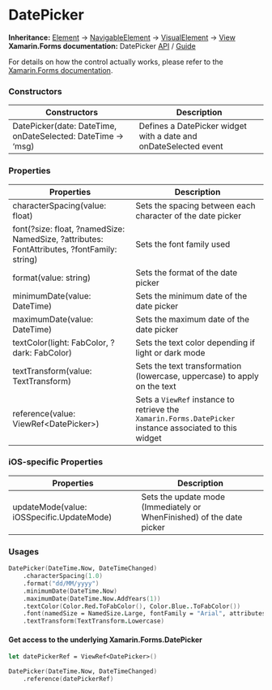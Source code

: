 # DatePicker

**Inheritance:** [Element](https://docs.fabulous.dev/v2/api/controls/element/) -> [NavigableElement](https://docs.fabulous.dev/v2/api/navigable-element/) -> [VisualElement](https://docs.fabulous.dev/v2/api/visual-element/) -> [View](https://docs.fabulous.dev/v2/api/view/)\
**Xamarin.Forms documentation:** DatePicker [API](https://docs.microsoft.com/en-us/dotnet/api/xamarin.forms.datepicker) / [Guide](https://docs.microsoft.com/en-us/xamarin/xamarin-forms/user-interface/datepicker)

For details on how the control actually works, please refer to the [Xamarin.Forms documentation](https://docs.microsoft.com/en-us/xamarin/xamarin-forms/user-interface/datepicker).

### Constructors&#x20;

| Constructors                                                 | Description                                                      |
| ------------------------------------------------------------ | ---------------------------------------------------------------- |
| DatePicker(date: DateTime, onDateSelected: DateTime -> ‘msg) | Defines a DatePicker widget with a date and onDateSelected event |

### Properties&#x20;

| Properties                                                                                  | Description                                                                                             |
| ------------------------------------------------------------------------------------------- | ------------------------------------------------------------------------------------------------------- |
| characterSpacing(value: float)                                                              | Sets the spacing between each character of the date picker                                              |
| font(?size: float, ?namedSize: NamedSize, ?attributes: FontAttributes, ?fontFamily: string) | Sets the font family used                                                                               |
| format(value: string)                                                                       | Sets the format of the date picker                                                                      |
| minimumDate(value: DateTime)                                                                | Sets the minimum date of the date picker                                                                |
| maximumDate(value: DateTime)                                                                | Sets the maximum date of the date picker                                                                |
| textColor(light: FabColor, ?dark: FabColor)                                                 | Sets the text color depending if light or dark mode                                                     |
| textTransform(value: TextTransform)                                                         | Sets the text transformation (lowercase, uppercase) to apply on the text                                |
| reference(value: ViewRef\<DatePicker>)                                                      | Sets a `ViewRef` instance to retrieve the `Xamarin.Forms.DatePicker` instance associated to this widget |

### iOS-specific Properties&#x20;

| Properties                                | Description                                                           |
| ----------------------------------------- | --------------------------------------------------------------------- |
| updateMode(value: iOSSpecific.UpdateMode) | Sets the update mode (Immediately or WhenFinished) of the date picker |

### Usages&#x20;

```fsharp
DatePicker(DateTime.Now, DateTimeChanged)
    .characterSpacing(1.0)
    .format("dd/MM/yyyy")
    .minimumDate(DateTime.Now)
    .maximumDate(DateTime.Now.AddYears(1))
    .textColor(Color.Red.ToFabColor(), Color.Blue..ToFabColor())
    .font(namedSize = NamedSize.Large, fontFamily = "Arial", attributes = FontAttributes.Bold)
    .textTransform(TextTransform.Lowercase)
```

#### Get access to the underlying Xamarin.Forms.DatePicker&#x20;

```fsharp
let datePickerRef = ViewRef<DatePicker>()

DatePicker(DateTime.Now, DateTimeChanged)
    .reference(datePickerRef)
```

